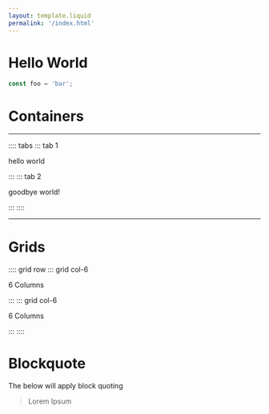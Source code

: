 ```yaml
---
layout: template.liquid
permalink: '/index.html'
---
```


# Hello World

```js
const foo = 'bar';
```

# Containers

---

:::: tabs
::: tab 1

hello world

:::
::: tab 2

goodbye world!

:::
::::

---

# Grids

:::: grid row
::: grid col-6

6 Columns

:::
::: grid col-6

6 Columns

:::
::::

# Blockquote

The below will apply block quoting

> Lorem Ipsum
